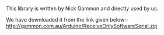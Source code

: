 This library is written by Nick Gammon and directly used by us.

We have downloaded it from the link given below:- http://gammon.com.au/Arduino/ReceiveOnlySoftwareSerial.zip
